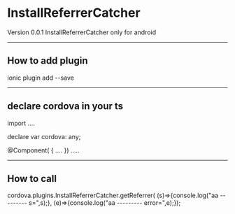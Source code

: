 # InstallReferrerCatcher
Version 0.0.1 InstallReferrerCatcher only for android

---------------------------------------------------------------------------------------
How to add plugin
---------------------------------------------------------------------------------------
ionic plugin add <plugin-path> --save


---------------------------------------------------------------------------------------
declare cordova in your ts
---------------------------------------------------------------------------------------
import .... 

declare var cordova: any;

@Component( {
    ....
})
.....


---------------------------------------------------------------------------------------
How to call
---------------------------------------------------------------------------------------
cordova.plugins.InstallReferrerCatcher.getReferrer(
	(s)=>{console.log("aa --------- s=",s);},
	(e)=>{console.log("aa --------- error=",e);});
